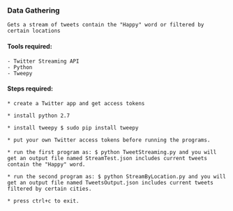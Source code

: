 ### Data Gathering
    Gets a stream of tweets contain the "Happy" word or filtered by certain locations

#### Tools required:
    - Twitter Streaming API
    - Python 
    - Tweepy

#### Steps required:
    * create a Twitter app and get access tokens
    
    * install python 2.7
    
    * install tweepy $ sudo pip install tweepy

    * put your own Twitter access tokens before running the programs.
    
    * run the first program as: $ python TweetStreaming.py and you will get an output file named StreamTest.json includes current tweets contain the "Happy" word.
    
    * run the second program as: $ python StreamByLocation.py and you will get an output file named TweetsOutput.json includes current tweets filtered by certain cities.
       
    * press ctrl+c to exit.

